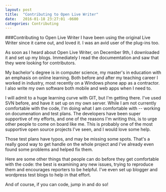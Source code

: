 ```yaml
---
layout: post
title:  "Contributing to Open Live Writer"
date:   2016-01-18 23:27:01 -0600
categories: Contributing
---
```


###Contributing to Open Live Writer
I have been using the original Live Writer since it came out, and loved it.  I was 
an avid user of the plug-ins too.

As soon as I heard about Open Live Writer, on December 9th, I downloaded it and set up my blogs. Immediately I read the documemtation
and saw that they were looking for contributors.

My bachelor's degree is in computer science, my master's in education with an emphasis on online learning. Both
before and after my teaching career I worked in industry, most recently on a Windows phone app as a contractor. I also 
write my own software both mobile and web apps when I need to.

I will admit to a huge learning curve with GIT, but I'm getting there.  I've used SVN before, and have it set up on my own server.
While I am not currently comfortable with the code, I'm doing what I am comfortable with -- working on documenation and test plans.
The developers have been super supportive of my efforts, and one of the reasons I'm writing this, is to urge other people to come on 
board like me.  This is probably one of the most supportive open source projects I've seen, and I would love some help.

Those test plans have typos, and may be missing some spots.  That's a really good way to get handle on the whole project and I've already
even found some problems and helped fix them.

Here are some other things that people can do before they get comfortable with the code:  the best is examining any new issues, trying to reproduce
them and encourages reporters to be helpful.  I've even set up blogger and wordpress test blogs to help in that effort.

And of course, if you can code, jump in and do so!
